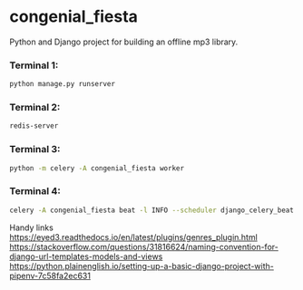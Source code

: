 # congenial_fiesta
Python and Django project for building an offline mp3 library.

### Terminal 1:
```bash
python manage.py runserver
```

### Terminal 2:
```bash
redis-server
```

### Terminal 3:
```bash
python -m celery -A congenial_fiesta worker
```

### Terminal 4:
```bash
celery -A congenial_fiesta beat -l INFO --scheduler django_celery_beat.schedulers:DatabaseScheduler
```

Handy links
https://eyed3.readthedocs.io/en/latest/plugins/genres_plugin.html
https://stackoverflow.com/questions/31816624/naming-convention-for-django-url-templates-models-and-views
https://python.plainenglish.io/setting-up-a-basic-django-project-with-pipenv-7c58fa2ec631